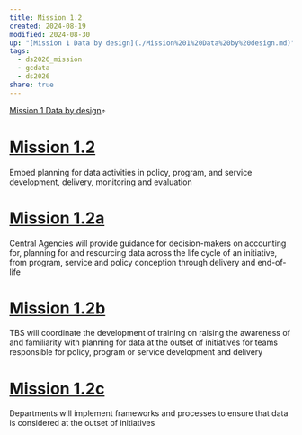 ```yaml
---
title: Mission 1.2
created: 2024-08-19
modified: 2024-08-30
up: "[Mission 1 Data by design](./Mission%201%20Data%20by%20design.md)"
tags:
  - ds2026_mission
  - gcdata
  - ds2026
share: true
---
```

[Mission 1 Data by design](./Mission%201%20Data%20by%20design.md)⤴️
# [Mission 1.2](Mission%201.2.md)
Embed planning for data activities in policy, program, and service development, delivery, monitoring and evaluation
# [Mission 1.2a](Mission%201.2a.md)
Central Agencies will provide guidance for decision-makers on accounting for, planning for and resourcing data across the life cycle of an initiative, from program, service and policy conception through delivery and end-of-life

# [Mission 1.2b](Mission%201.2b.md)
TBS will coordinate the development of training on raising the awareness of and familiarity with planning for data at the outset of initiatives for teams responsible for policy, program or service development and delivery

# [Mission 1.2c](Mission%201.2c.md)
Departments will implement frameworks and processes to ensure that data is considered at the outset of initiatives

